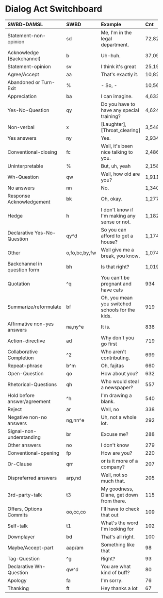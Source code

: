 # Dialog Act Switchboard



| SWBD-DAMSL                     | SWBD              | Example                                         | Cnt     | %     |
| :----------------------------- | :---------------- | :--------------------------------------------   | :------ | :---- |
| Statement-non-opinion          | sd                | Me, I'm in the legal department.                | 72,824  | 36%   |
| Acknowledge (Backchannel)      | b                 | Uh-huh.                                         | 37,096  | 19%   |
| Statement-opinion              | sv                | I think it's great                              | 25,197  | 13%   |
| Agree/Accept                   | aa                | That's exactly it.                              | 10,820  | 5%    |
| Abandoned or Turn-Exit         | %                 | -	So, -                                         | 10,569 | 5\%   |
| Appreciation                   | ba                | I can imagine.                                  | 4,633   | 2%    |
| Yes-No-Question                | qy                | Do you have to have any special training?       | 4,624   | 2%    |
| Non-verbal                     | x                 | [Laughter], [Throat_clearing]                   | 3,548   | 2%    |
| Yes answers                    | ny                | Yes.                                            | 2,934   | 1%    |
| Conventional-closing           | fc                | Well, it's been nice talking to you.            | 2,486   | 1%    |
| Uninterpretable                | %                 | But, uh, yeah                                   | 2,158   | 1\%   |
| Wh-Question                    | qw                | Well, how old are you?                          | 1,911   | 1%    |
| No answers                     | nn                | No.                                             | 1,340   | 1%    |
| Response Acknowledgement       | bk                | Oh, okay.                                       | 1,277   | 1%    |
| Hedge                          | h                 | I don't know if I'm making any sense or not.    | 1,182   | 1%    |
| Declarative Yes-No-Question    | qy^d              | 	So you can afford to get a house?         | 1,174    | 1%    |
| Other                          | o,fo,bc,by,fw     | Well give me a break, you know.                 | 1,074   | 1%    |
| Backchannel  in question form  | bh                | Is that right?                                  | 1,019   | 1%    |
| Quotation                      | ^q                | You can't be pregnant and have cats             | 934     | .5%   |
| Summarize/reformulate          | bf                | Oh, you mean you switched schools for the kids. | 919     | .5%   |
| Affirmative non-yes answers    | na,ny^e           | It is.                                          | 836     | .4%   |
| Action-directive               | ad                | Why don't you go first                          | 719     | .4%   |
| Collaborative Completion       | ^2                | Who aren't contributing.                        | 699     | .4%   |
| Repeat-phrase                  | b^m               | Oh, fajitas                                     | 660     | .3%   |
| Open-Question                  | qo                | How about you?                                  | 632     | .3%   |
| Rhetorical-Questions           | qh                | Who would steal a newspaper?                    | 557     | .2%   |
| Hold before answer/agreement   | ^h                | I'm drawing a blank.                            | 540     | .3%   |
| Reject                         | ar                | Well, no                                        | 338     | .2%   |
| Negative non-no answers        | ng,nn^e           | Uh, not a whole lot.                            | 292     | .1%   |
| Signal-non-understanding       | br                | Excuse me?                                      | 288     | .1%   |
| Other answers                  | no                | I don't know                                    | 279     | .1%   |
| Conventional-opening           | fp                | How are you?                                    | 220     | .1%   |
| Or-Clause                      | qrr               | or is it more of a company?                     | 207     | .1%   |
| Dispreferred answers           | arp,nd            | Well, not so much that.                         | 205     | .1%   |
| 3rd-party-talk                 | t3                | My goodness, Diane, get down from there.        | 115     | .1%   |
| Offers, Options Commits        | oo,cc,co          | I'll have to check that out                     | 109     | .1%   |
| Self-talk                      | t1                | What's the word I'm looking for                 | 102     | .1%   |
| Downplayer                     | bd                | That's all right.                               | 100     | .1%   |
| Maybe/Accept-part              | aap/am            | Something like that                             | 98      | <.1%  |
| Tag-Question                   | ^g                | Right?                                          | 93      | <.1%  |
| Declarative  Wh-Question       | qw^d              | You are what kind of buff?                      | 80      | <.1%  |
| Apology                        | fa                | I'm sorry.                                      | 76      | <.1%  |
| Thanking                       | ft                | Hey thanks a lot                                | 67      | <.1%  |
